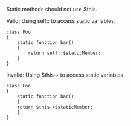 Static methods should not use $this.

Valid: Using self:: to access static variables.
```
class Foo
{
    static function bar()
    {
        return self::$staticMember;
    }
}
```

Invalid: Using $this-> to access static variables.
```
class Foo
{
    static function bar()
    {
    return $this->$staticMember;
    }
}
```
